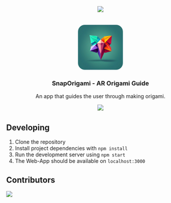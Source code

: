 <div align="center">
  <img src="https://img.shields.io/badge/react-61DAFB?style=for-the-badge&logo=react&logoColor=white">

</div>

<br />

<p align="center">
  <img src="public/icon.png" alt="Logo" width="120" height="120" style="border-radius:15%;">
  <h3 align="center">SnapOrigami - AR Origami Guide</h3>
  <p align="center">An app that guides the user through making origami.</p>
</p>

<div align="center">
  <a href="https://snaporigami.kuuhhl.live/">
  <img src="https://img.shields.io/badge/Try Demo-00358a?style=for-the-badge&logo=mouse">
  </a>
</div>



## Developing

1. Clone the repository
2. Install project dependencies with `npm install`
3. Run the development server using `npm start`
4. The Web-App should be available on `localhost:3000`

## Contributors

<a href="https://github.com/Kuuhhl/snapOrigami/graphs/contributors">
  <img src="https://contrib.rocks/image?repo=Kuuhhl/snapOrigami" />
</a>
